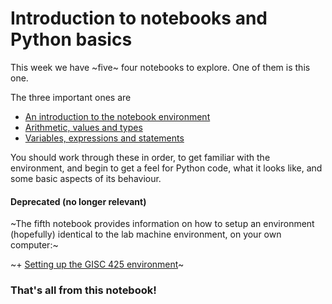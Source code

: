 # Introduction to notebooks and Python basics
This week we have ~five~ four notebooks to explore. One of them is this one.

The three important ones are

+ [An introduction to the notebook environment](intro-to-notebooks.md)
+ [Arithmetic, values and types](arithmetic-values-and-types.md)
+ [Variables, expressions and statements](variables-expressions-and-statements.md)

You should work through these in order, to get familiar with the environment, and begin to get a feel for Python code, what it looks like, and some basic aspects of its behaviour.


#### Deprecated (no longer relevant)
~The fifth notebook provides information on how to setup an environment (hopefully) identical to the lab machine environment, on your own computer:~

~+ [Setting up the GISC 425 environment](setting-up-the-gisc-425-environment.md)~

### That's all from this notebook!
